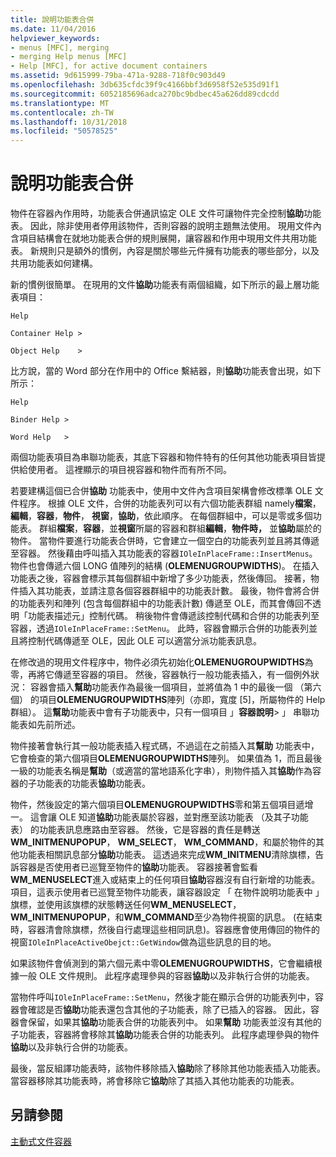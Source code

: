 ```yaml
---
title: 說明功能表合併
ms.date: 11/04/2016
helpviewer_keywords:
- menus [MFC], merging
- merging Help menus [MFC]
- Help [MFC], for active document containers
ms.assetid: 9d615999-79ba-471a-9288-718f0c903d49
ms.openlocfilehash: 3db635cfdc39f9c4166bbf3d6958f52e535d91f1
ms.sourcegitcommit: 6052185696adca270bc9bdbec45a626dd89cdcdd
ms.translationtype: MT
ms.contentlocale: zh-TW
ms.lasthandoff: 10/31/2018
ms.locfileid: "50578525"
---
```

# <a name="help-menu-merging"></a>說明功能表合併

物件在容器內作用時，功能表合併通訊協定 OLE 文件可讓物件完全控制**協助**功能表。 因此，除非使用者停用該物件，否則容器的說明主題無法使用。 現用文件內含項目結構會在就地功能表合併的規則展開，讓容器和作用中現用文件共用功能表。 新規則只是額外的慣例，內容是關於哪些元件擁有功能表的哪些部分，以及共用功能表如何建構。

新的慣例很簡單。 在現用的文件**協助**功能表有兩個組織，如下所示的最上層功能表項目：

`Help`

`Container Help >`

`Object Help    >`

比方說，當的 Word 部分在作用中的 Office 繫結器，則**協助**功能表會出現，如下所示：

`Help`

`Binder Help >`

`Word Help   >`

兩個功能表項目為串聯功能表，其底下容器和物件特有的任何其他功能表項目皆提供給使用者。 這裡顯示的項目視容器和物件而有所不同。

若要建構這個已合併**協助** 功能表中，使用中文件內含項目架構會修改標準 OLE 文件程序。 根據 OLE 文件，合併的功能表列可以有六個功能表群組 namely**檔案**，**編輯**，**容器**，**物件**， **視窗**，**協助**，依此順序。 在每個群組中，可以是零或多個功能表。 群組**檔案**，**容器**，並**視窗**所屬的容器和群組**編輯**，**物件時，** 並**協助**屬於的物件。 當物件要進行功能表合併時，它會建立一個空白的功能表列並且將其傳遞至容器。 然後藉由呼叫插入其功能表的容器`IOleInPlaceFrame::InsertMenus`。 物件也會傳遞六個 LONG 值陣列的結構 (**OLEMENUGROUPWIDTHS**)。 在插入功能表之後，容器會標示其每個群組中新增了多少功能表，然後傳回。 接著，物件插入其功能表，並請注意各個容器群組中的功能表計數。 最後，物件會將合併的功能表列和陣列 (包含每個群組中的功能表計數) 傳遞至 OLE，而其會傳回不透明「功能表描述元」控制代碼。 稍後物件會傳遞該控制代碼和合併的功能表列至容器，透過`IOleInPlaceFrame::SetMenu`。 此時，容器會顯示合併的功能表列並且將控制代碼傳遞至 OLE，因此 OLE 可以適當分派功能表訊息。

在修改過的現用文件程序中，物件必須先初始化**OLEMENUGROUPWIDTHS**為零，再將它傳遞至容器的項目。 然後，容器執行一般功能表插入，有一個例外狀況： 容器會插入**幫助**功能表作為最後一個項目，並將值為 1 中的最後一個 （第六個） 的項目**OLEMENUGROUPWIDTHS**陣列（亦即，寬度 [5]，所屬物件的 Help 群組）。 這**幫助**功能表中會有子功能表中，只有一個項目 」**容器說明**> 」 串聯功能表如先前所述。

物件接著會執行其一般功能表插入程式碼，不過這在之前插入其**幫助** 功能表中，它會檢查的第六個項目**OLEMENUGROUPWIDTHS**陣列。 如果值為 1，而且最後一級的功能表名稱是**幫助**（或適當的當地語系化字串），則物件插入其**協助**作為容器的子功能表的功能表**協助**功能表。

物件，然後設定的第六個項目**OLEMENUGROUPWIDTHS**零和第五個項目遞增一。 這會讓 OLE 知道**協助**功能表屬於容器，並對應至該功能表 （及其子功能表） 的功能表訊息應路由至容器。 然後，它是容器的責任是轉送**WM_INITMENUPOPUP**， **WM_SELECT**， **WM_COMMAND**，和屬於物件的其他功能表相關訊息部分**協助**功能表。 這透過來完成**WM_INITMENU**清除旗標，告訴容器是否使用者已巡覽至物件的**協助**功能表。 容器接著會監看**WM_MENUSELECT**進入或結束上的任何項目**協助**容器沒有自行新增的功能表。 項目，這表示使用者已巡覽至物件功能表，讓容器設定 「 在物件說明功能表中 」 旗標，並使用該旗標的狀態轉送任何**WM_MENUSELECT**， **WM_INITMENUPOPUP**，和**WM_COMMAND**至少為物件視窗的訊息。 (在結束時，容器清會除旗標，然後自行處理這些相同訊息)。容器應會使用傳回的物件的視窗`IOleInPlaceActiveObejct::GetWindow`做為這些訊息的目的地。

如果該物件會偵測到的第六個元素中零**OLEMENUGROUPWIDTHS**，它會繼續根據一般 OLE 文件規則。 此程序處理參與的容器**協助**以及非執行合併的功能表。

當物件呼叫`IOleInPlaceFrame::SetMenu`，然後才能在顯示合併的功能表列中，容器會確認是否**協助**功能表還包含其他的子功能表，除了已插入的容器。 因此，容器會保留，如果其**協助**功能表合併的功能表列中。 如果**幫助** 功能表並沒有其他的子功能表，容器將會移除其**協助**功能表合併的功能表列。 此程序處理參與的物件**協助**以及非執行合併的功能表。

最後，當反組譯功能表時，該物件移除插入**協助**除了移除其他功能表插入功能表。 當容器移除其功能表時，將會移除它**協助**除了其插入其他功能表的功能表。

## <a name="see-also"></a>另請參閱

[主動式文件容器](../mfc/active-document-containers.md)

